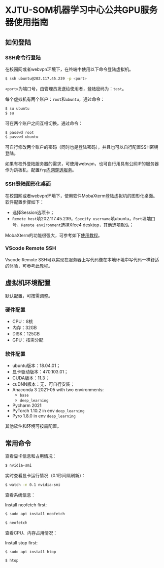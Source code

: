 # XJTU-SOM机器学习中心公共GPU服务器使用指南

## 如何登陆

### SSH命令行登陆

在校园网或者webvpn环境下，在终端中使用以下命令登陆虚拟机。

```sh
$ ssh ubuntu@202.117.45.239 -p <port>
```

`<port>`为端口号，由管理员发送给使用者，登陆密码为：`test`。

每个虚拟机有两个账户：`root`和`ubuntu`，通过命令：

```sh
$ su ubuntu
$ su
```

可在两个账户之间互相切换。通过命令：

```sh
$ passwd root
$ passwd ubuntu
```

可自行修改两个账户的密码（同时也是登陆密码），并且也可以自行配置SSH密钥登陆。

如果有校外登陆服务器的需求，可使用webvpn，也可自行用具有公网IP的服务器作为跳板机，配置`frp`[内网穿透服务](http://pluckytyx.top/2021/01/%E5%9C%A8%E5%AE%B6%E8%BF%9E%E5%86%85%E7%BD%91%E6%9C%8D%E5%8A%A1%E5%99%A8%E5%AE%8C%E5%85%A8%E6%8C%87%E5%8D%97)。

### SSH登陆图形化桌面

在校园网或者webvpn环境下，使用软件MobaXterm登陆虚拟机的图形化桌面。软件配置步骤如下：

- 选择Session选项卡；
- `Remote host`填202.117.45.239，`Specify username`填ubuntu，`Port`填端口号，`Remote environment`选择Xfce4 desktop，其他选项默认；

MobaXterm的功能很强大，可参考如下[使用教程](https://zhuanlan.zhihu.com/p/61013117)。

### VScode Remote SSH

Vscode Remote SSH可以实现在服务器上写代码像在本地环境中写代码一样舒适的体验，可参考此[教程](https://zhuanlan.zhihu.com/p/68577071)。

## 虚拟机环境配置

默认配置，可按需调整。

### 硬件配置

- CPU：8核
- 内存：32GB
- DISK：125GB
- GPU：按需分配

### 软件配置

- ubuntu版本：18.04.01；
- 显卡驱动版本：470.103.01；
- CUDA版本：11.3；
- cuDNN版本：无，可自行安装；
- Anaconda 3 2021-05 with two environments:
  - `base`
  - `deep_learning`
- Pycharm 2021
- PyTorch 1.10.2 in env `deep_learning`
- Pyro 1.8.0 in env `deep_learning`

其他软件和环境可按需配置。

## 常用命令

查看显卡信息和占用情况：

```sh
$ nvidia-smi
```

实时查看显卡运行情况（0.1秒间隔刷新）：

```sh
$ watch -n 0.1 nvidia-smi
```

查看系统信息：

Install neofetch first:

```sh
$ sudo apt install neofetch
```

```sh
$ neofetch
```

查看CPU、内存占用情况：

Install stop first:

```sh
$ sudo apt install htop
```

```sh
$ htop
```

